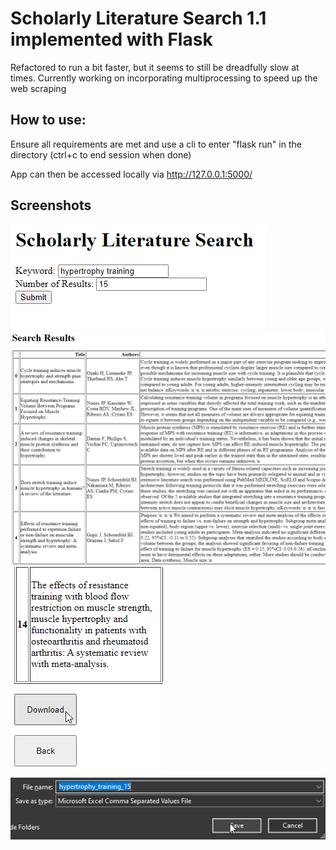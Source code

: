 # Scholarly Literature Search 1.1 implemented with Flask
Refactored to run a bit faster, but it seems to still be dreadfully slow at times. Currently working on incorporating multiprocessing to speed up the web scraping
## How to use:
Ensure all requirements are met and use a cli to enter "flask run" in the directory (ctrl+c to end session when done)

App can then be accessed locally via http://127.0.0.1:5000/
## Screenshots
![initial input](../screenshots/fl1.png)
</br>
![results](../screenshots/fl2.png)
</br>
![options](../screenshots/fl3.png)
</br>
![download](../screenshots/fl4.png)

